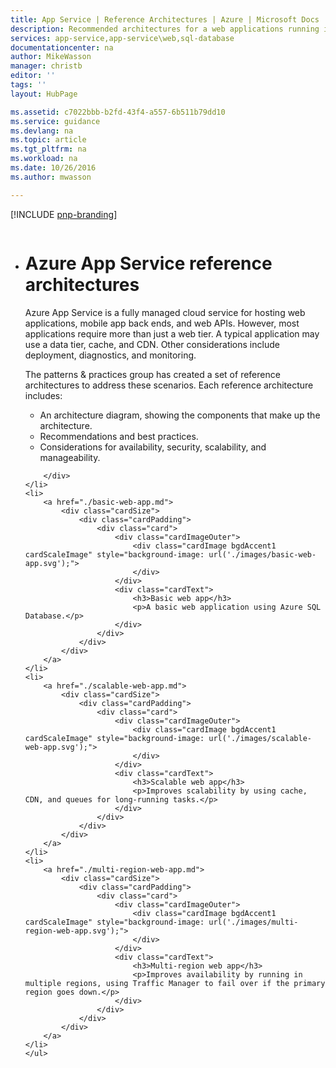 ```yaml
---
title: App Service | Reference Architectures | Azure | Microsoft Docs
description: Recommended architectures for a web applications running in Microsoft Azure.
services: app-service,app-service\web,sql-database
documentationcenter: na
author: MikeWasson
manager: christb
editor: ''
tags: ''
layout: HubPage

ms.assetid: c7022bbb-b2fd-43f4-a557-6b511b79dd10
ms.service: guidance
ms.devlang: na
ms.topic: article
ms.tgt_pltfrm: na
ms.workload: na
ms.date: 10/26/2016
ms.author: mwasson

---
```

<div id="main" class="siteHome">
    <div class="container">

[!INCLUDE [pnp-branding](../_includes/header.md)]

<ul class="cardsD panelContent singlePanelContent" style="display: flex; margin-top: 0px;">
    <li class="fullSpan">
        <div class="container">
            <h1>Azure App Service reference architectures</h1>

<p>Azure App Service is a fully managed cloud service for hosting web applications, mobile app back ends, and web APIs. However, most applications require more than just a web tier. A typical application may use a data tier, cache, and CDN. Other considerations include deployment, diagnostics, and monitoring.</p>

<p>The patterns &amp; practices group has created a set of reference architectures to address these scenarios. Each reference architecture includes:</p>

<ul>
<li>An architecture diagram, showing the components that make up the architecture.</li>
<li>Recommendations and best practices.</li>
<li>Considerations for availability, security, scalability, and manageability.</li>
</ul>


        </div>
    </li>
    <li>
        <a href="./basic-web-app.md">
            <div class="cardSize">
                <div class="cardPadding">
                    <div class="card">
                        <div class="cardImageOuter">
                            <div class="cardImage bgdAccent1 cardScaleImage" style="background-image: url('./images/basic-web-app.svg');">
                            </div>
                        </div>
                        <div class="cardText">
                            <h3>Basic web app</h3>
                            <p>A basic web application using Azure SQL Database.</p>
                        </div>
                    </div>
                </div>
            </div>
        </a>
    </li>
    <li>
        <a href="./scalable-web-app.md">
            <div class="cardSize">
                <div class="cardPadding">
                    <div class="card">
                        <div class="cardImageOuter">
                            <div class="cardImage bgdAccent1 cardScaleImage" style="background-image: url('./images/scalable-web-app.svg');">
                            </div>
                        </div>
                        <div class="cardText">
                            <h3>Scalable web app</h3>
                            <p>Improves scalability by using cache, CDN, and queues for long-running tasks.</p>
                        </div>
                    </div>
                </div>
            </div>
        </a>
    </li>
    <li>
        <a href="./multi-region-web-app.md">
            <div class="cardSize">
                <div class="cardPadding">
                    <div class="card">
                        <div class="cardImageOuter">
                            <div class="cardImage bgdAccent1 cardScaleImage" style="background-image: url('./images/multi-region-web-app.svg');">
                            </div>
                        </div>
                        <div class="cardText">
                            <h3>Multi-region web app</h3>
                            <p>Improves availability by running in multiple regions, using Traffic Manager to fail over if the primary region goes down.</p>
                        </div>
                    </div>
                </div>
            </div>
        </a>
    </li>
    </ul>
</div>
</div>
